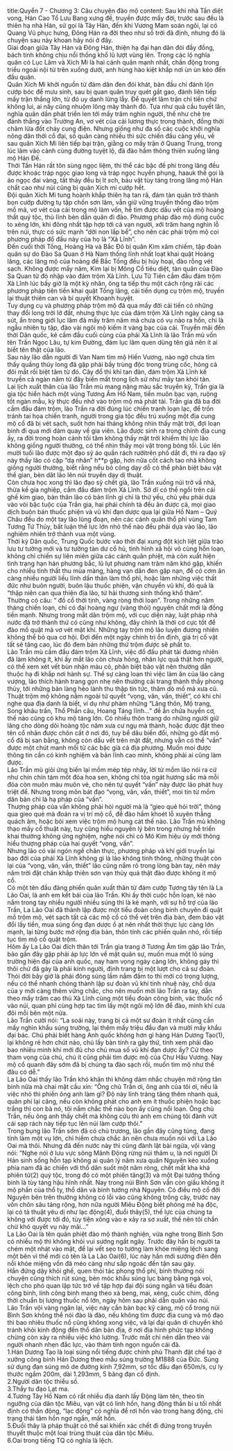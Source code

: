 title:Quyển 7 - Chương 3: Câu chuyện đào mộ
content:
Sau khi nhà Tần diệt vong, Hán Cao Tổ Lưu Bang xưng đế, truyền được mấy đời, trước sau đều là thiên hạ nhà Hán, sử gọi là Tây Hán, đến khi Vương Mam soán ngôi, lại có Quang Vũ phục hưng, Đông Hán ra đời theo như số trời đã định, nhưng đó là chuyện sau này khoan hãy nói ở đây.<br>Giai đoạn giữa Tây Hán và Đông Hán, thiện hạ đại hạn dân đói đầy đồng, bách tính không chịu nổi thống khổ lũ lượt vùng lên. Trong các lộ nghĩa quân có Lục Lâm và Xích Mi là hai cánh quân mạnh nhất, chấn động trong triều ngoài nội từ trên xuống dưới, anh hùng hào kiệt khắp nơi ùn ùn kéo đến đầu quân.<br>Quân Xích Mi khởi nguồn từ đám dân đen đói khát, bàn đầu chỉ đánh lộn cướp bóc để mưu sinh, sau bị quan quân truy quét gắt gao, đánh liên tiếp mấy trận thắng lớn, từ đó uy danh lừng lẫy. Để quyết lâm trận chỉ tiến chứ không lui, ai nấy cũng nhuộm lông mày thành đỏ. Tựa như quả cầu tuyết lăn, nghĩa quân dần phát triển len tới mấy trăm nghìn người, thế như chẻ tre đánh thẳng vào Trường An, vơ vét của cải lương thực trong thành, đồng thời châm lửa đốt cháy cung điện. Nhưng giống như đa số các cuộc khởi nghĩa nông dân thời cổ đại, số quân càng nhiều thì sức chiến đấu càng yếu, về sau quân Xích Mi liên tiếp bại trận, giằng co mấy trận ở Quang Trung, trong lúc lâm vào cảnh cùng đường tuyệt lộ, đã đào hầm thông thiên xuống lăng mộ Hán Đế.<br>Thời Tần Hán rất tôn sùng ngọc liệm, thi thể các bậc đế phi trong lăng đều được khoác tráp ngọc giao long và tráp ngọc huyền phụng, haauk thế gọi là áo ngọc đai vàng, tất thảy đều bị l*t s*ch, báu vật tùy táng trong lăng mộ Hán chất cao như núi cũng bị quân Xích mi cướp hết.<br>Đội quân Xích Mi tung hoành khắp thiên hạ tan rã, đám tàn quân trở thành bọn cướp đường tụ tập chốn sơn lâm, vẫn giữ vững truyền thống đào trộm mồ mả, vơ vét của cải trong mộ làm vốn, hễ tìm được dấu vết của mộ hoàng thất quý tộc, thủ lĩnh bèn dẫn quân đi đào. Phương pháp đào mộ dùng cuốc to xẻng lớn, khi đông nhất tập hợp tới cả vạn người, xới trăm hang nghìn lỗ trên núi, thực có sức mạnh “dời non lấp bể”, cho nên các phái trộm mộ coi phương pháp đổ đấu này của họ là “Xả Lĩnh”.<br>Đến cuối thời Tống, Hoàng Hà và Bắc Đô bị quân Kim xâm chiếm, tập đoàn quân sự do Đào Sa Quan ở Hà Nam thống lĩnh nhất loạt khai quật Hoàng lăng, các lăng mộ của hoàng đế Bắc Tống đều bị hủy hoại, đào rỗng vét sạch. Không được mấy năm, Kim lại bị Mông Cổ tiêu diệt, tàn quân của Đào Sa Quan từ đó nhập vào đám trộm Xả Lĩnh. Lưu Tử Tiên cầm đầu đám trộm Xả Lĩnh lúc bấy giờ là một kỳ nhân, ông ta tiếp thu một cách rộng rãi các phương pháp tiên tiến khai quật Tống lăng, cải tiến dụng cụ trộm mộ, truyền lại thuật thiên can và bí quyết Khoanh huyệt.<br>Tuy dụng cụ và phương pháp trộm mộ đã qua mấy đời cải tiến có những thay đổi long trời lở đất, nhưng thực lực của đám trộm Xả Lĩnh ngày càng sa sút, ẩn trong giới lục lâm đã mấy trăm năm mà chưa có vụ nào ra hồn, chỉ là ngẫu nhiên tụ tập, đào vài ngôi mộ kiếm ít vàng bạc của cải. Truyền mãi đến thời Dân quốc, kẻ cầm đầu cuối cùng của phái Xả Lĩnh là lão Trần mù vốn tên Trần Ngọc Lâu, tự kim Đường, đám lục lâm quen dùng tên giả nên ít ai biết tên thật của lão.<br>Sau này lão dẫn người đi Van Nam tìm mộ Hiến Vương, nào ngờ chưa tìm thấy quầng thủy long đã gặp phải bầy trùng độc trong trùng cốc, hỏng cả đôi mắt rồi biệt tăm từ đó. Cây đổ thì khỉ tan đàn, đám trộm Xả Lĩnh kế truyền cả ngàn năm từ đây biến mất trong lịch sử như mây tan khói tản.<br>Lai lịch xuất thân của lão Trần mù mang nặng màu sắc truyền kỳ, Trần gia là gia tộc hiển hách một vùng Tương Âm Hồ Nam, tiền muôn bạc vạn, ruộng tốt ngàn mẫu, kỳ thực đều nhờ vào trộm mộ mà phát tài. Trần gia đã ba đời cầm đầu đám trộm, lão Trần ra đời đúng lúc chiến tranh loạn lạc, để trốn tránh tai họa chiến tranh, người trong gia tộc đều trú xuống một địa cung mộ cổ đã bị vét sạch, suốt hơn hai tháng không nhìn thấy mặt trời, đợi loạn binh đi qua mới dám quay về gia viên. Lão được sinh ra trong chính địa cung ấy, ra đời trong hoàn cảnh tối tăm không thấy mặt trời khiếm thị lực lão không giống người thường, có thể nhìn thấy mọi vật trong bóng tối. Lúc lên mười tuổi lão được một đạo sỹ áo quần rách rướitrên phố dắt đi, thì ra đạo sỹ này thấy lão có cặp “dạ nhãn” h**p gặp, hơn nữa cốt cách tao nhã không giống người thường, biết rằng nếu bỏ công dạy dỗ có thể phân biệt báu vật thế gian, bèn dăt lão lên núi truyền dạy dị thuật.<br>Còn chưa học xong thì lão đạo sỹ chết già, lão Trần xuống núi trở vầ nhà, thừa kế gia nghiệp, cầm đầu đám trộm Xả Lĩnh. Sở dĩ có thể ngồi trên cái ghế kim giao, bàn thân lão có bản lĩnh gì chỉ là thứ yếu, chủ yếu phải dựa vào vòi bặc tuộc của Trần gia, hai phái chính tà đều ăn được cả, mọi giao dịch buôn bán thuốc phiện và vũ khí đạn dược qua lại giữa Hồ Nam – Quý Châu đều do một tay lão lũng đoạn, nên các cánh quân thổ phỉ vùng Tam Tương Tứ Thủy, bất luận thế lực lớn nhỏ thế nào đều phải dựa vào lão, lão nghiêm nhiên trở thành vua một vùng.<br>Thời kỳ Dân quốc, Trung Quốc bước vào thời đại xung đột kịch liệt giữa trào lưu tư tưởng mới và tư tưởng tàn dư cổ hủ, tình hình xã hội vô cùng hỗn loạn, không chỉ chiến sự liên miên giữa các cánh quân phiệt, mà còn xuất hiện tình trạng hạn hán phương bắc, lũ lụt phương nam trăm năm khó gặp, khiến cho nhiều tỉnh thất thu mùa màng, hàng vạn dân đen gặp nạn, để có cơm ăn càng nhiều người liều lĩnh dấn thân làm thổ phỉ, hoặc làm những việc thất đức như buôn người, buôn lậu thuốc phiện, vận chuyển vũ khí, đó quả là “thập niên can qua thiện địa lão, tứ hải thương sinh thống khổ thâm”.<br>Thường có câu: “ đồ cổ thời tịnh, vàng ròng thời loạn”. Trong những năm tháng chiến loạn, chỉ có đại hoàng ngư (vàng thỏi) nguyên chất mới là đồng tiền mạnh. Nhưng trong mắt dân trộm mộ, với cục diện này, luật pháp nhà nước đã trở thành thứ có cũng như không, đây chính là thời cơ cực tốt để đào mồ quật mả vơ vét mật khí. Những tay trộm mộ lão luyện đương nhiên không thể bỏ qua cơ hội. Đợi đến một ngày chính trị ổn định, giá trị cổ vật tất sẽ tăng cao, lúc đó đem bán những thứ trộm được sẽ phất to.<br>Lão Trần mù cầm đầu đám trộm Xả Lĩnh, việc đổ đấu phát tài đương nhiên đã làm không ít, khi ấy mắt lão còn chưa hỏng, nhãn lực quả thật hơn người, có thể xem xét vết bùn nhận màu cỏ, phân biệt bảo vật nên thường dẫn thuộc hạ đi khắp nơi hành sự. Thế sự càng loạn thì việc làm ăn của lão càng vượng, lão thích hành trang gọn nhẹ nên thường cải trang thành thầy phong thủy, tới những bản làng hẻo lánh thu thập tin tức, thăm dò mồ mả xưa cũ.<br>Thuật trộm mộ không nằm ngoài tứ quyết “vọng, văn, vấn, thiết”, có khi chỉ nghe qua địa danh là biết, ví dụ như phàm những “Lăng thôn, Mộ trang, Song khâu trấn, Thổ Phần câu, Hoang Táng lĩnh…” đề ẩn chứa huyền cơ, thế nào cũng có khu mộ táng lớn. Có nhiều thôn trang do những người giữ lăng cho dòng dõi hoàng tộc năm xưa cư ngụ mà thành, hoặc được đặt theo tên cổ nhân được chôn cất ở nơi đó, tuy bể dâu biến đổi, những gò đất mộ cổ đã bị san bằng, không còn dấu vết trên mặt đất, nhưng vẫn có thể “vấn” được một chút manh mối từ các bậc già cả địa phương. Muốn moi được thông tin cần có kinh nghiệm và bản lĩnh cao minh, không phải ai cũng làm được.<br>Lão Trần mù giỏi ứng biến lại mồm mép tép nhảy, lời từ mồm lão nói ra cứ như chín chín tám mốt đóa hoa sen, không chỉ tỏa ngát hương sắc mà mỗi đóa còn muôn màu muôn vẻ, cho nên tự quyết “vấn” này được lão phát huy triệt để. Nhưng trong môn bát đạo “vọng, văn, vấn, thiết”, moi tin từ mồm dân bản chỉ là hạ pháp của “vấn”.<br>Thượng pháp của vấn không phải hỏi người mà là “gieo quẻ hỏi trời”, thông qua gieo quẻ mà đoán ra vị trí mộ cổ, để đào hầm khoét lỗ xuyên thẳng quách âm, hoặc bói xem việc trộm mộ hung cát thế nào. Lão Trần mù không thạo mấy cổ thuật này, tuy cũng hiểu nguyên lý bên trong nhưng hễ triển khai thường không ứng nghiệm, nghe nói chỉ có Mô Kim hiệu úy mới thông hiểu thượng pháp của hai quyết “vọng, vấn”.<br>Nhưng lão có vài ngón ngề chân thực, phương pháp và khí giới truyền lại bao đời của phái Xả Lĩnh không gì là lão không tinh thông, những thuật còn lại của “vọng, văn, vấn, thiết” lão cũng nắm rõ trong lòng bàn tay, nên máy năm trời đặt chân khắp thiên sơn vạn thủy quả thật đào được không ít mộ cổ.<br>Có một tên đầu đảng phiến quân xuất thân từ đám cướp Tương tây tên là La Lão Oai, là anh em kết bái của lão Trần. Khi ấy thời cuộc hỗn loạn, kẻ nào nắm trong tay nhiều người nhiều súng thì là kẻ mạnh, với sự hỗ trợ của lão Trần, La Lão Oai đã thành lập được một tiểu đoàn công binh chuyên đi quật mồ trộm mộ, vét sạch tất cả các mộ cổ có thể vét trên địa bàn, đem bảo vật đổi lấy tiền, mua súng ống đạn dược ồ ạt nên nhất thời thực lực càng lớn mạnh, lại từng bước mở rộng địa bàn, thôn tính các phiến quân nhỏ, rồi tiếp tục tìm mộ cổ quật trộm.<br>Hôm ấy La Lão Oai đích thân tới Trần gia trang ở Tương Âm tìm gặp lão Trần, bảo gần đây gặp phải áp lực lớn về mặt quân sự, muốn mua một lô súng trường hiện đại của anh quốc, nay ham vọng ngày càng lớn, không gáy thì thôi chứ đã gáy là phải kinh người, định trang bị một lượt cho cả sư đoàn. Thói đời bây giờ là phải đông súng lắm nắm đấm to thì mới có trọng lượng, nếu có thể nhanh chóng thành lập sư đoàn vũ khí tinh nhuệ này, chỗ dựa của y mới càng thêm vững chắc, cho nên muốn mời lão Trần ra tay, dẫn theo mấy trăm cao thủ Xả Lĩnh cùng một tiểu đoàn công binh, vác thuốc nổ vào núi, quan phỉ cùng hợp tac tìm lấy một ngôi mộ lớn để đào, minh khí cưa đôi mỗi bên một nửa.<br>Lão Trần cười nói: “La soái này, trang bị cả một sư đoàn ít nhất cũng cần mấy nghìn khẩu súng trường, lại thêm mấy triệu đầu đạn và mười mấy khẩu đại bác. Chú phải biết hàng Anh quốc không hơn gì hàng Hán Dương Tạo(1), lại không rẻ hơn chút nào, chú lấy bàn tính ra gảy thử, tính xem phải đào bao nhiêu minh khí mới đủ cho chú mua số vũ khí đạn dược ấy? Cứ theo tham vọng của chú, chú ít cũng phải tìm được mộ của Chư Hầu Vương. Nay mộ cổ quanh đây sớm đã bị chúng ta đào sạch rồi, muốn tìm mộ như thế đâu có dễ.”<br>La Lão Oai thấy lão Trần khó khăn thì không dám nhắc chuyện mở rộng tân binh nữa mà chai mặt cầu xin: “Ông chủ Trần ơi, ông anh của tôi ơi, nếu là việc nhỏ thì phiền ông anh làm gì? Độ này lính tráng tăng thêm nhanh quá, quân phí lại căng, nếu còn không phát cho anh em ít thuốc phiện hoặc bạc trắng thì con bà nó, tôi nắm chắc thế nào bọn ấy cũng nổi loạn. Ông chủ Trần, nếu ông anh thấy chết mà không cứu thì anh em chúng tôi đành vứt cái sạp rách này tiếp tục lên núi làm cướp thôi.”<br>Trong bụng lão Trần sớm đã có chủ trương, lão gần đây cũng túng, đang tính làm một vụ lớn, chỉ hiềm chưa chắc ăn nên chưa muốn nói với La Lão Oai mà thôi. Nhưng đã đến nước này thì cũng đành lật bài ngửa, vội vàng nói: “Nghe nói ở lưu vực sông Mãnh Động rừng núi thâm u, là nơi người Di Hán sinh sống hỗn tạp không ai quản lý năm xưa quân Nguyên kéo xuống phía nam đã ác chiến với thổ dân suốt một năm ròng, chết mất kha khá phiên tử(2) quý tộc, trong đó có một phiên tăng(3) và một Đại tướng thống binh là tùy táng hậu hĩnh nhất. Nay trong núi Bình Sơn vẫn còn giấu không ít mộ phần của thổ ty, thổ dân và binh tướng nhà Nguyên. Có điều mộ cổ đời Nguyên bên trên thường không có lỗi vào cũng không trồng cây, trước nay vốn chôn sâu táng rộng, hơn nữa người Miêu Động biết phóng mê hạ độc, lại có tà thuật yêu dị như lạc động(4), đuổi thây(5), thế lực của chúng ta không với được tới đó, tùy tiện xông vào e xảy ra sơ xuất, thế nên tôi chần chừ khó quyết vụ này mãi…”<br>La Lão Oai là tên quân phiệt đào mộ thành nghiện, vừa nghe trong Bình Sơn có nhiều mộ thì không khỏi vui sướng ngất ngây. Trước đây hắn bị người ta chém một nhát vào mặt, để lại vết sẹo to tướng làm khóe miệng lệch sang một bên vì thế mới có tên là La Lão Oai(6), lúc này hắn mới sướng điên đến nỗi khóe miệng vốn đã méo càng như sắp ngoác đến tận sau gáy.<br>Hắn đứng dậy khỏi ghế, quen thói tác phong thổ phỉ, bình thường nói chuyện cũng thích rút súng, bèn móc khẩu súng lục bàng bằng ngà voi, lệch cho phó quan lập tức trở về tập hợp đại đội súng ngắn và tiểu đoàn công binh, lính công binh mang theo xà beng, mai, xẻng, cuốc chim, đồng thời chuẩn bị lượng thuốc nổ lớn, ngày hôm sau phải dẫn quân vào núi.<br>Lão Trần vội vàng ngăn lại, việc này cần bàn bạc kỹ càng, mộ cổ trong núi Bình Sơn không thể nói đào là đào, nếu không tìm được địa cung và mộ đạo thì bao nhiêu thuốc nổ cũng không xong việc, vả lại đại quân di chuyển khó tránh khỏi kinh động đến thổ dân bản địa, ở nơi địa hình phức tạp không chừng còn xảy ra nhiều việc khó lường. Trước mắt chỉ nên dẫn theo vài người nhanh nhẹn đắc lực, vào thám tính ngọn nguồn cái đã.<br>1.Hán Dương Tạo là loại súng nổi tiếng được chính phủ Thanh đặt chế tạo ở xưởng công binh Hán Dương theo mẫu súng trường M1888 của Đức. Súng sử dụng đạn súng mô de đường kính 7,92mm, sơ tốc đầu đạn 650m/s, cự ly thước ngắm 200m, dài 1.293mm, 5 băng đạn cố định.<br>2.Người dân tộc thiểu số.<br>3.Thầy tu đạo Lạt ma.<br>4.Tương Tây Hồ Nam có rất nhiều địa danh lấy Động làm tên, theo tín ngưỡng của dân tộc Miêu, vạn vật có linh hồn, hang động thần bí u tối nhất định có thần động, “lạc động” có nghĩa để rơi hồn vào trong hang động, chỉ trạng thái tâm hồn ngơ ngẩn, mất hồn.<br>5.Đuổi thây là pháp thuật có thể sai khiến xác chết đi đứng trong truyền thuyết thuộc một loại trùng thuật của dân tộc Miêu.<br>6.Oai trong tiếng TQ có nghĩa là lệch.